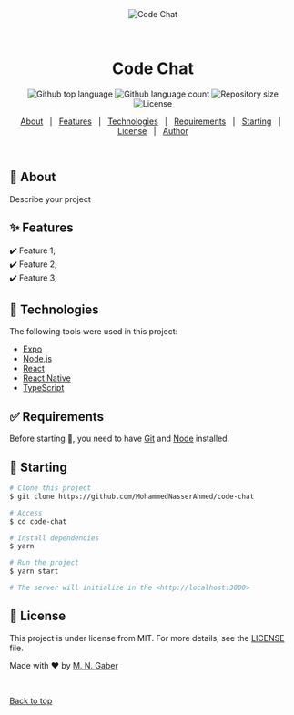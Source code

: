 <div align="center" id="top"> 
  <img src="./.github/app.gif" alt="Code Chat" />

  &#xa0;

  <!-- <a href="https://codechat.netlify.app">Demo</a> -->
</div>

<h1 align="center">Code Chat</h1>

<p align="center">
  <img alt="Github top language" src="https://img.shields.io/github/languages/top/MohammedNasserAhmed/code-chat?color=purple">

  <img alt="Github language count" src="https://img.shields.io/github/languages/count/MohammedNasserAhmed/code-chat?color=blue">

  <img alt="Repository size" src="https://img.shields.io/github/repo-size/MohammedNasserAhmed/code-chat?color=56BEB8">

  <img alt="License" src="https://img.shields.io/github/license/MohammedNasserAhmed/code-chat?color=green">

  <!-- <img alt="Github issues" src="https://img.shields.io/github/issues/{{MohammedNasserAhmed}}/code-chat?color=56BEB8" /> -->

  <!-- <img alt="Github forks" src="https://img.shields.io/github/forks/{{MohammedNasserAhmed}}/code-chat?color=56BEB8" /> -->

  <!-- <img alt="Github stars" src="https://img.shields.io/github/stars/{{YOUR_GITHUB_USERNAME}}/code-chat?color=56BEB8" /> -->
</p>

<!-- Status -->

<!-- <h4 align="center"> 
	🚧  Code Chat 🚀 Under construction...  🚧
</h4> 

<hr> -->

<p align="center">
  <a href="#dart-about">About</a> &#xa0; | &#xa0; 
  <a href="#sparkles-features">Features</a> &#xa0; | &#xa0;
  <a href="#rocket-technologies">Technologies</a> &#xa0; | &#xa0;
  <a href="#white_check_mark-requirements">Requirements</a> &#xa0; | &#xa0;
  <a href="#checkered_flag-starting">Starting</a> &#xa0; | &#xa0;
  <a href="#memo-license">License</a> &#xa0; | &#xa0;
  <a href="https://github.com/MohammedNasserAhmed" target="_blank"as>Author</a>
</p>

<br>

## :dart: About

Describe your project

## :sparkles: Features 

:heavy_check_mark: Feature 1;\
:heavy_check_mark: Feature 2;\
:heavy_check_mark: Feature 3;

## :rocket: Technologies 

The following tools were used in this project:

- [Expo](https://expo.io/)
- [Node.js](https://nodejs.org/en/)
- [React](https://pt-br.reactjs.org/)
- [React Native](https://reactnative.dev/)
- [TypeScript](https://www.typescriptlang.org/)

## :white_check_mark: Requirements 

Before starting :checkered_flag:, you need to have [Git](https://git-scm.com) and [Node](https://nodejs.org/en/) installed.

## :checkered_flag: Starting 

```bash
# Clone this project
$ git clone https://github.com/MohammedNasserAhmed/code-chat

# Access
$ cd code-chat

# Install dependencies
$ yarn

# Run the project
$ yarn start

# The server will initialize in the <http://localhost:3000>
```

## :memo: License 

This project is under license from MIT. For more details, see the [LICENSE](LICENSE.md) file.


Made with :heart: by <a href="https://github.com/MohammedNasserAhmed" target="_blank">M. N. Gaber</a>

&#xa0;

<a href="#top">Back to top</a>
